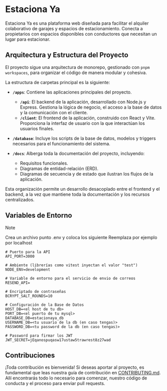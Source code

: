 # Estaciona Ya

Estaciona Ya es una plataforma web diseñada para facilitar el alquiler colaborativo de garajes y espacios de estacionamiento. Conecta a propietarios con espacios disponibles con conductores que necesitan un lugar para estacionar.

## Arquitectura y Estructura del Proyecto

El proyecto sigue una arquitectura de monorepo, gestionado con `pnpm workspaces`, para organizar el código de manera modular y cohesiva.

La estructura de carpetas principal es la siguiente:

- **`/apps`**: Contiene las aplicaciones principales del proyecto.
  - **`/api`**: El backend de la aplicación, desarrollado con Node.js y Express. Gestiona la lógica de negocio, el acceso a la base de datos y la comunicación con el cliente.
  - **`/client`**: El frontend de la aplicación, construido con React y Vite. Proporciona la interfaz de usuario con la que interactúan los usuarios finales.

- **`/database`**: Incluye los scripts de la base de datos, modelos y triggers necesarios para el funcionamiento del sistema.

- **`/docs`**: Alberga toda la documentación del proyecto, incluyendo:
  - Requisitos funcionales.
  - Diagramas de entidad-relación (ERD).
  - Diagramas de secuencia y de estado que ilustran los flujos de la aplicación.

Esta organización permite un desarrollo desacoplado entre el frontend y el backend, a la vez que mantiene toda la documentación y los recursos centralizados.

## Variables de Entorno
>[!note]
>Crea un archivo punto .env y coloca los siguiente
>Reemplaza por ejemplo <el host de tu db> por localhost

```
# Puerto para la API
API_PORT=3000

# Ambiente (librerías como vitest inyectan el valor "test")
NODE_ENV=development

# Variable de entorno para el servicio de envio de correos
RESEND_API=

# Encriptado de contraseñas
BCRYPT_SALT_ROUNDS=10

# Configuración de la Base de Datos
HOST_DB=<el host de tu db>
PORT_DB=<el puerto de tu mysql>
DATABASE_DB=estacionaya_db
USERNAME_DB=<tu usuario de la db (en caso tengas)>
PASSWORD_DB=<tu password de la db (en caso tengas)>

# Password para firmar los JWT
JWT_SECRET=jEqanospuqasw17ustaw5trawrest8z27wad
```

## Contribuciones

¡Toda contribución es bienvenida! Si deseas aportar al proyecto, es fundamental que leas nuestra guía de contribución en [CONTRIBUTING.md](CONTRIBUTING.md). Allí encontrarás todo lo necesario para comenzar, nuestro código de conducta y el proceso para enviar pull requests.

